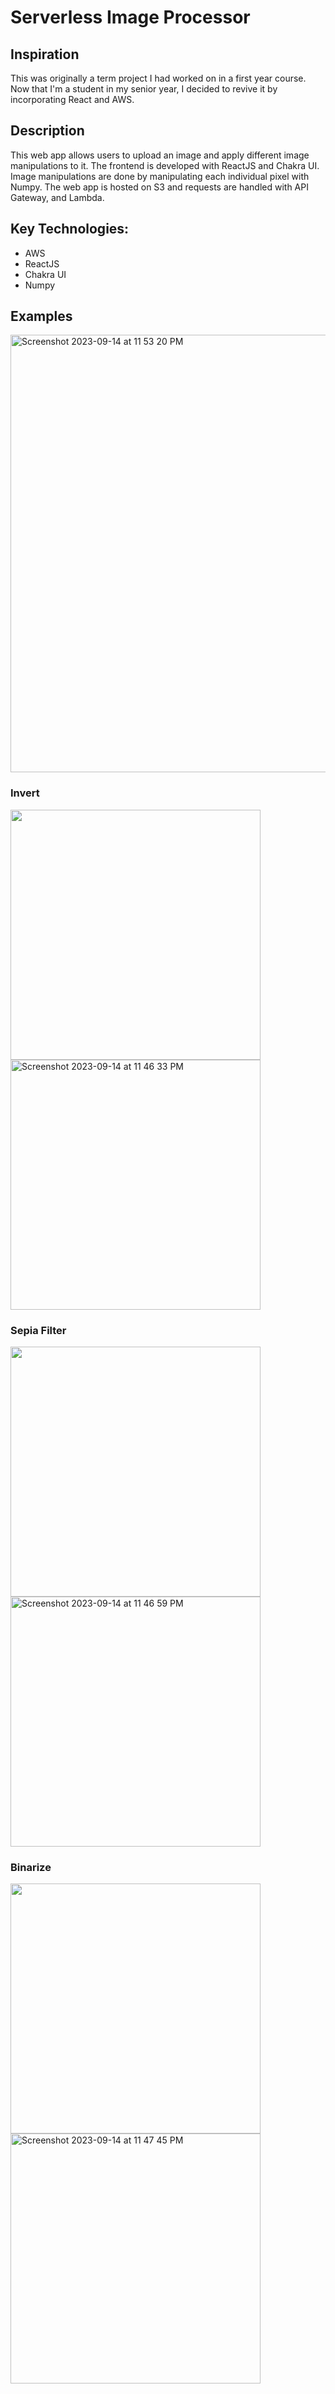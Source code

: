 # Serverless Image Processor

## Inspiration
This was originally a term project I had worked on in a first year course. Now that I'm a student in my senior year, I decided to revive it by incorporating React and AWS.

## Description
This web app allows users to upload an image and apply different image manipulations to it. The frontend is developed with ReactJS and Chakra UI. Image manipulations are done by manipulating
each individual pixel with Numpy. The web app is hosted on S3 and requests are handled with API Gateway, and Lambda. 

## Key Technologies:
- AWS
- ReactJS
- Chakra UI
- Numpy


## Examples

<img width="700" alt="Screenshot 2023-09-14 at 11 53 20 PM" src="https://github.com/ronneylogs/Serverless-Image-Processor/assets/104666332/9973964d-cb9c-4aca-b011-2731c74dd6bf">

### Invert
<p float="left">
<img width="400" src="https://github.com/ronneylogs/Serverless-Image-Processor/assets/104666332/49bf1a3a-5efe-47a0-bd8d-e81abc4a0ca8" >
<img width="400" alt="Screenshot 2023-09-14 at 11 46 33 PM" src="https://github.com/ronneylogs/Serverless-Image-Processor/assets/104666332/2549dc6f-3367-440a-83c9-2d3331336d3d">
</p>


### Sepia Filter
<p float="left">
<img width="400" src="https://github.com/ronneylogs/Serverless-Image-Processor/assets/104666332/49bf1a3a-5efe-47a0-bd8d-e81abc4a0ca8" >
<img width="400" alt="Screenshot 2023-09-14 at 11 46 59 PM" src="https://github.com/ronneylogs/Serverless-Image-Processor/assets/104666332/0682d424-3edb-4f0d-9f9c-dede3113370c">
</p>

### Binarize
<p float="left">
<img width="400" src="https://github.com/ronneylogs/Serverless-Image-Processor/assets/104666332/49bf1a3a-5efe-47a0-bd8d-e81abc4a0ca8" >
<img width="400" alt="Screenshot 2023-09-14 at 11 47 45 PM" src="https://github.com/ronneylogs/Serverless-Image-Processor/assets/104666332/02853a08-7ca0-44ad-8737-e97abe5f6873">
</p>

